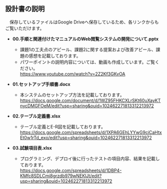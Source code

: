 ## 設計書の説明
　保存しているファイルはGoogle Driveへ保存しているため、各リンクからもご覧いただけます。

- **00.手順と関連付けたマニュアルのWeb閲覧システムの開発について.pptx**
    - 課題1の工夫点のアピール、課題2に関する提案および改善アピール、課題の感想を記載しております。<BR>
    - パワーポイントの説明内容については、動画も作成しています。ご覧ください。<BR>
    https://www.youtube.com/watch?v=2Z2Kf3GKvOA

- **01.セットアップ手順書.docx**
    - 本システムのセットアップ方法を記載しております。<br>
    https://docs.google.com/document/d/1WZ95FHKCXLrSKt60uXayKTnycDMGFOeM/edit?usp=sharing&ouid=102462271813312213972

- **02.テーブル定義書.xlsx**
    - テーブル定義とE-R図を記載しております。<br>
    https://docs.google.com/spreadsheets/d/1XPA6GEhLYYwG9ciCaHtxEt0w1rTd_exo/edit?usp=sharing&ouid=102462271813312213972

- **03.試験項目表.xlsx**
    - プログラミング、デプロイ後に行ったテストの項目内容、結果を記載しております。<br>
    https://docs.google.com/spreadsheets/d/1DBP4-KMfc8SDLCmi8grzdb979wNEKlJt/edit?usp=sharing&ouid=102462271813312213972
